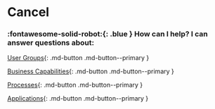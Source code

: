 # Cancel

### :fontawesome-solid-robot:{: .blue } How can I help? I can answer questions about:

[User Groups](/find-user-group-by){: .md-button .md-button--primary }

[Business Capabilities](/find-business-capability-by){: .md-button .md-button--primary }

[Processes](/find-process-by){: .md-button .md-button--primary }

[Applications](/find-applications-by){: .md-button .md-button--primary }
